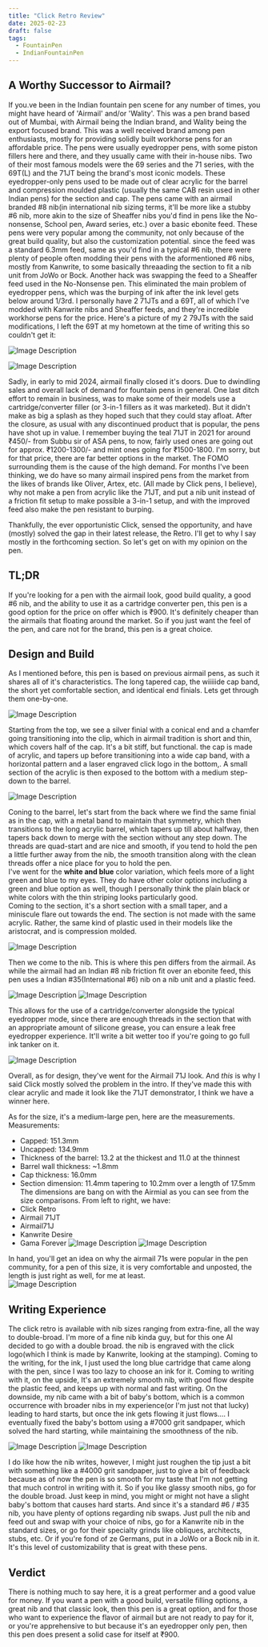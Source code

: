 ```yaml
---
title: "Click Retro Review"
date: 2025-02-23
draft: false
tags:
  - FountainPen
  - IndianFountainPen
---
```



## A Worthy Successor to Airmail?

If you.ve been in the Indian fountain pen scene for any number of times, you might have heard of 'Airmail' and/or 'Wality'. This was a pen brand based out of Mumbai, with Airmail being the Indian brand, and Wality being the export focused brand. This was a well received brand among pen enthusiasts, mostly for providing solidly built workhorse pens for an affordable price. The pens were usually eyedropper pens, with some piston fillers here and there, and they usually came with their in-house nibs. Two of their most famous models were the 69 series and the 71 series, with the 69T(L) and the 71JT being the brand's most iconic models. These eyedropper-only pens used to be made out of clear acrylic for the barrel and compression moulded plastic (usually the same CAB resin used in other Indian pens) for the section and cap. The pens came with an airmail branded #8 nib(in international nib sizing terms, it'll be more like a stubby #6 nib, more akin to the size of Sheaffer nibs you'd find in pens like the No-nonsense, School pen, Award series, etc.) over a basic ebonite feed.
These pens were very popular among the community, not only because of the great build quality, but also the customization potential. since the feed was a standard 6.3mm feed, same as you'd find in a typical #6 nib, there were plenty of people often modding their pens with the aformentioned #6 nibs, mostly from Kanwrite, to some basically threaading the section to fit a nib unit from JoWo or Bock. Another hack was swapping the feed to a Sheaffer feed used in the No-Nonsense pen. This eliminated the main problem of eyedropper pens, which was the burping of ink after the ink level gets below around 1/3rd. I personally have 2 71JTs and a 69T, all of which I've modded with Kanwrite nibs and Sheaffer feeds, and they're incredible workhorse pens for the price. Here's a picture of my 2 79JTs with the said modifications, I left the 69T at my hometown at the time of writing this so couldn't get it:


![Image Description](/images/LMC_20250222_175311_lmc_8.4.jpg)

![Image Description](/images/LMC_20250222_175341_lmc_8.4.jpg)

Sadly, in early to mid 2024, airmail finally closed it's doors. Due to dwindling sales and overall lack of demand for fountain pens in general. One last ditch effort to remain in business, was to make some of their models use a cartridge/converter filler (or 3-in-1 fillers as it was marketed). But it didn't make as big a splash as they hoped such that they could stay afloat. After the closure, as usual with any discontinued product that is popular, the pens have shot up in value. I remember buying the teal 71JT in 2021 for around ₹450/- from Subbu sir of ASA pens, to now, fairly used ones are going out for approx. ₹1200-1300/-  and mint ones going for ₹1500-1800. I'm sorry, but for that price, there are far better options in the market. The FOMO surrounding them is the cause of the high demand. For months I've been thinking, we do have so many airmail inspired pens from the market from the likes of brands like Oliver, Artex, etc. (All made by  Click pens, I believe), why not make a pen from acrylic like the 71JT, and put a nib unit instead of a friction fit setup to make possible a 3-in-1 setup, and with the improved feed also make the pen resistant to burping.

Thankfully, the ever opportunistic Click, sensed the opportunity, and have (mostly) solved the gap in their latest release, the Retro. I'll get to why I say mostly in the forthcoming section. So let's get on with my opinion on the pen.

## TL;DR
If you're looking for a pen with the airmail look, good build quality, a good #6 nib, and the ability to use it as a cartridge converter pen, this pen is a good option for the price on offer which is ₹900. It's definitely cheaper than the airmails that floating around the market. So if you just want the feel of the pen, and care not for the brand, this pen is a great choice.

## Design and Build

As I mentioned before, this pen is based on previous airmail pens, as such it shares all of it's characteristics. The long tapered cap, the wiiiiide cap band, the short yet comfortable section, and identical end finials. Lets get through them one-by-one.

![Image Description](/images/LMC_20250118_125721_lmc_8.4.jpg)

Starting from the top, we see a silver finial with a conical end and a chamfer going  transitioning into the clip, which in airmail tradition is short and thin, which covers half of the cap. It's a bit stiff, but functional. the cap is made of acrylic, and tapers up before transitioning into a wide cap band, with a horizontal pattern and a laser engraved click logo in the bottom,. A small section of the acrylic is then exposed to the bottom with a medium step-down to the barrel.

![Image Description](/images/LMC_20250119_170831_lmc_8.4.jpg)

Coning to the barrel, let's start from the back where we find the same finial as in the cap, with a metal band to maintain that symmetry, which then transitions to the long acrylic barrel, which tapers up till about halfway, then tapers back down to merge with the section without any step down. The threads are quad-start and are nice and smooth, if you tend to hold the pen a little further away from the nib, the smooth transition along with the clean threads offer a nice place for you to hold the pen.    
I've went for the **white and blue** color variation, which feels more of a light green and blue to my eyes. They do have other color options including a green and blue option as well, though I personally think the plain black or white colors with the thin striping looks particularly good.    
Coming to the section, it's a short section with a small taper, and a miniscule flare out towards the end. The section is not made with the same acrylic. Rather, the same kind of plastic used in their models like the aristocrat, and is compression molded. 

![Image Description](/images/LMC_20250118_125758_lmc_8.4.jpg)

Then we come to the nib. This is where this pen differs from the airmail. As while the airmail had an Indian #8 nib friction fit over an ebonite feed, this pen uses a Indian #35(International #6) nib on a nib unit and a plastic feed. 

![Image Description](/images/LMC_20250119_170747_lmc_8.4.jpg)
![Image Description](/images/LMC_20250119_170758_lmc_8.4.jpg)

This allows for the use of a cartridge/converter alongside the typical eyedropper mode, since there are enough threads in the section that with an appropriate amount of silicone grease, you can ensure a leak free eyedropper experience. It'll write a bit wetter too if you're going to go full ink tanker on it.

![Image Description](/images/LMC_20250118_130311_lmc_8.4.jpg)

Overall, as for design, they've went for the Airmail 71J look. And *this* is why I said Click mostly solved the problem in the intro. If they've made this with clear acrylic and made it look like the 71JT demonstrator, I think we have a winner here. 

As for the size, it's a medium-large pen, here are the measurements.
Measurements:
- Capped: 151.3mm
- Uncapped: 134.9mm
- Thickness of the barrel: 13.2 at the thickest and 11.0 at the thinnest
- Barrel wall thickness: ~1.8mm
- Cap thickness: 16.0mm
- Section dimension: 11.4mm tapering to 10.2mm over a length of 17.5mm
The dimensions are bang on with the Airmial as you can see from the size comparisons. From left to right, we have:
- Click Retro
- Airmail 71JT
- Airmail71J
- Kanwrite Desire
- Gama Forever
![Image Description](/images/LMC_20250119_074842_lmc_8.4.jpg)
![Image Description](/images/LMC_20250119_075028_lmc_8.4.jpg)

In hand, you'll get an idea on why the airmail 71s were popular in the pen community, for a pen of this size, it is very comfortable and unposted, the length is just right as well, for me at least.   
![Image Description](/images/LMC_20250118_130354_lmc_8.4.jpg)

## Writing Experience
The click retro is available with nib sizes ranging from extra-fine, all the way to double-broad. I'm more of a fine nib kinda guy, but for this one AI decided to go with a double broad. the nib is engraved with the click logo(which I think is made by Kanwrite, looking at the stamping). 
Coming to the writing, for the ink, I just used the long blue cartridge that came along with the pen, since I was too lazy to choose an ink for it. 
Coming to writing with it, on the upside, It's an extremely smooth nib, with good flow despite the plastic feed, and keeps up with normal and fast writing. On the downside, my nib came with a  bit of baby's bottom, which is a common occurrence with broader nibs in my experience(or I'm just not that lucky) leading to hard starts, but once the ink gets flowing it just flows.... I eventually fixed the baby's bottom using a #7000 grit sandpaper, which solved the hard starting, while maintaining the smoothness of the nib. 
 
 ![Image Description](/images/LMC_20250119_170940_lmc_8.4.jpg)
 ![Image Description](/images/LMC_20250119_171008_lmc_8.4.jpg)

I do like how the nib writes, however, I might just roughen the tip just a bit with something like a #4000 grit sandpaper, just to give  a bit of feedback because as of now the pen is so smooth for my taste that I'm not getting that much control in writing with it. So if you like glassy smooth nibs, go for the double broad. Just keep in mind, you might or might not have a slight baby's bottom that causes hard starts. And since it's a standard #6 / #35 nib, you have plenty of options regarding nib swaps. Just pull the nib and feed out and swap with your choice of nibs, go for a Kanwrite nib in the standard sizes, or go for their specialty grinds like obliques, architects, stubs, etc. Or if you're fond of ze Germans, put in a JoWo or a Bock nib in it. It's this level of customizability that is great with these pens.

## Verdict
There is nothing much to say here, it is a great performer and a good value for money. If you want a pen with a good build, versatile filling options, a great nib and that classic look, then this pen is a great option, and for those who want to experience the flavor of airmail but are not ready to pay for it, or you're apprehensive to but because it's an eyedropper only pen, then this pen does present a solid case for itself at ₹900. 